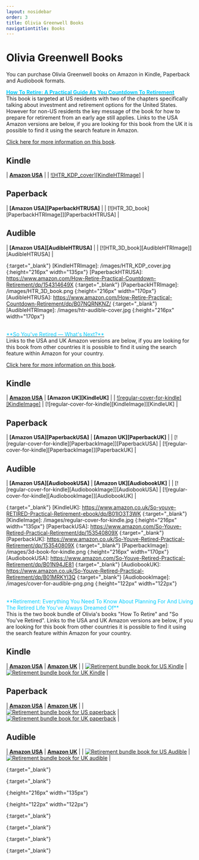 ```yaml
---
layout: nosidebar
order: 3
title: Olivia Greenwell Books
navigationtitle: Books
---
```

# Olivia Greenwell Books

You can purchase Olivia Greenwell books on Amazon in Kindle, Paperback and Audiobook formats.

<a href="/books/howtoretire.html"><span style="color:#00ccff;">**How To Retire: A Practical Guide As You Countdown To Retirement**</span></a><br>
This book is targeted at US residents with two of the chapters specifically talking about investment and retirement options for the United States. However for non-US residents the key message of the book for how to prepare for retirement from an early age still applies. Links to the USA Amazon versions are below, if you are looking for this book from the UK it is possible to find it using the search feature in Amazon.

[Click here for more information on this book](/books/howtoretire.html).

## Kindle

| **[Amazon USA][KindleHTRUSA]** |
| [![HTR_KDP_cover][KindleHTRImage]][KindleHTRUSA] |

## Paperback

| **[Amazon USA][PaperbackHTRUSA]** | 
| [![HTR_3D_book][PaperbackHTRImage]][PaperbackHTRUSA] |

## Audible

| **[Amazon USA][AudibleHTRUSA]** | 
| [![HTR_3D_book][AudibleHTRImage]][AudibleHTRUSA] |


  [KindleHTRUSA]: https://www.amazon.com/How-Retire-Practical-Countdown-Retirement-ebook/dp/B06X9GDBCV
  {:target="_blank"}
   [KindleHTRImage]: /images/HTR_KDP_cover.jpg
  {:height="216px" width="135px"}
  [PaperbackHTRUSA]: https://www.amazon.com/How-Retire-Practical-Countdown-Retirement/dp/154314649X
  {:target="_blank"}
   [PaperbackHTRImage]: /images/HTR_3D_book.png
  {:height="216px" width="170px"}
  [AudibleHTRUSA]: https://www.amazon.com/How-Retire-Practical-Countdown-Retirement/dp/B07NQRNKNZ/
  {:target="_blank"}
   [AudibleHTRImage]: /images/htr-audible-cover.jpg
  {:height="216px" width="170px"}
 
<br>
<a href="/books/soyouveretired.html"><span style="color:#00ccff;">**So You've Retired — What's Next?**</span></a><br>
Links to the USA and UK Amazon versions are below, if you are looking for this book from other countries it is possible to find it using the search feature within Amazon for your country.

[Click here for more information on this book](/books/soyouveretired.html).

## Kindle

| **[Amazon USA][KindleUSA]** | **[Amazon UK][KindleUK]** |
| [![regular-cover-for-kindle][KindleImage]][KindleUSA] | [![regular-cover-for-kindle][KindleImage]][KindleUK] |

## Paperback

| **[Amazon USA][PaperbackUSA]** | **[Amazon UK][PaperbackUK]** |
| [![regular-cover-for-kindle][PaperbackImage]][PaperbackUSA] | [![regular-cover-for-kindle][PaperbackImage]][PaperbackUK] |

## Audible

| **[Amazon USA][AudiobookUSA]** | **[Amazon UK][AudiobookUK]** |
| [![regular-cover-for-kindle][AudiobookImage]][AudiobookUSA] | [![regular-cover-for-kindle][AudiobookImage]][AudiobookUK] |

  [KindleUSA]: https://www.amazon.com/So-youve-RETIRED-Practical-Retirement-ebook/dp/B01IO3T3WK
  {:target="_blank"}
  [KindleUK]: https://www.amazon.co.uk/So-youve-RETIRED-Practical-Retirement-ebook/dp/B01IO3T3WK
  {:target="_blank"}
  [KindleImage]: /images/regular-cover-for-kindle.jpg
  {:height="216px" width="135px"}
  [PaperbackUSA]: https://www.amazon.com/So-Youve-Retired-Practical-Retirement/dp/153540809X
  {:target="_blank"}
  [PaperbackUK]: https://www.amazon.co.uk/So-Youve-Retired-Practical-Retirement/dp/153540809X
  {:target="_blank"}
  [PaperbackImage]: /images/3d-book-for-kindle.png
  {:height="216px" width="170px"}
  [AudiobookUSA]: https://www.amazon.com/So-Youve-Retired-Practical-Retirement/dp/B01N94JE81
  {:target="_blank"}
  [AudiobookUK]: https://www.amazon.co.uk/So-Youve-Retired-Practical-Retirement/dp/B01MRKYI3Q
  {:target="_blank"}
  [AudiobookImage]: /images/cover-for-audible-png.png
  {:height="122px" width="122px"}
  
<br>
<span style="color:#00ccff;">**Retirement: Everything You Need To Know About Planning For And Living The Retired Life You’ve Always Dreamed Of**</span><br>
This is the two book bundle of Olivia's books "How To Retire" and "So You've Retired". Links to the USA and UK Amazon versions are below, if you are looking for this book from other countries it is possible to find it using the search feature within Amazon for your country.

## Kindle

| **[Amazon USA][RetKindleUSA]** | **[Amazon UK][RetKindleUK]** |
| [![Retirement bundle book for US Kindle][RetKindleImage]][RetKindleUSA] | [![Retirement bundle book for UK Kindle][RetKindleImage]][RetKindleUK] |

## Paperback

| **[Amazon USA][RetPaperbackUSA]** | **[Amazon UK][RetPaperbackUK]** |
| [![Retirement bundle book for US paperback][RetKindleImage]][RetPaperbackUSA] | [![Retirement bundle book for UK paperback][RetKindleImage]][RetPaperbackUK] |

## Audible

| **[Amazon USA][RetAudibleUSA]** | **[Amazon UK][RetAudibleUK]** |
| [![Retirement bundle book for US Audible][RetAudibleImage]][RetAudibleUSA] | [![Retirement bundle book for UK audible][RetAudibleImage]][RetAudibleUK] |

[RetKindleUSA]: https://www.amazon.com/gp/product/B07FKRFDHM
  {:target="_blank"}

[RetKindleUK]: https://www.amazon.co.uk/Retirement-Everything-Planning-Retired-Dreamed-ebook/dp/B07FKRFDHM
  {:target="_blank"}

[RetKindleImage]: /images/retirement-cover.jpg
  {:height="216px" width="135px"}

[RetAudibleImage]: /images/ret-audible-cover.jpg
  {:height="122px" width="122px"}
  
[RetPaperbackUSA]: https://www.amazon.com/Retirement-Everything-Planning-Retired-Dreamed/dp/1721529101
  {:target="_blank"}

[RetPaperbackUK]: https://www.amazon.co.uk/Retirement-Everything-Planning-Retired-Dreamed/dp/1721529101
  {:target="_blank"}

[RetAudibleUSA]: https://www.amazon.com/Retirement-Everything-Planning-Retired-Dreamed/dp/B07PGWV1T7/
  {:target="_blank"}

[RetAudibleUK]: https://amzn.to/40Nb7ST
  {:target="_blank"}

